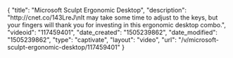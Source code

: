 {
    "title": "Microsoft Sculpt Ergonomic Desktop",
    "description": "http:\/\/cnet.co\/143LreJ\nIt may take some time to adjust to the keys, but your fingers will thank you for investing in this ergonomic desktop combo.",
    "videoid": "117459401",
    "date_created": "1505239862",
    "date_modified": "1505239862",
    "type": "captivate",
    "layout": "video",
    "url": "\/v\/microsoft-sculpt-ergonomic-desktop\/117459401"
}